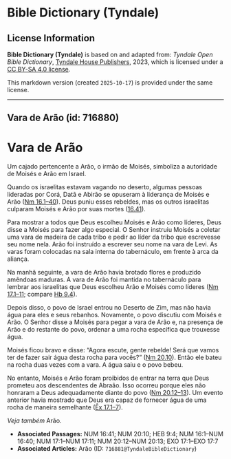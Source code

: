# Bible Dictionary (Tyndale)

## License Information

**Bible Dictionary (Tyndale)** is based on and adapted from: _Tyndale Open Bible Dictionary_, [Tyndale House Publishers](https://tyndaleopenresources.com/), 2023, which is licensed under a [CC BY-SA 4.0 license](https://creativecommons.org/licenses/by-sa/4.0/legalcode.en).

This markdown version (created `2025-10-17`) is provided under the same license.



--------------------------------

## Vara de Arão (id: 716880)

Vara de Arão
============

Um cajado pertencente a Arão, o irmão de Moisés, simboliza a autoridade de Moisés e Arão em Israel.

Quando os israelitas estavam vagando no deserto, algumas pessoas lideradas por Corá, Datã e Abirão se opuseram à liderança de Moisés e Arão ([Nm 16\.1–40](https://ref.ly/Num16:1-Num16:40)). Deus puniu esses rebeldes, mas os outros israelitas culparam Moisés e Arão por suas mortes ([16\.41](https://ref.ly/Num16:41)).

Para mostrar a todos que Deus escolheu Moisés e Arão como líderes, Deus disse a Moisés para fazer algo especial. O Senhor instruiu Moisés a coletar uma vara de madeira de cada tribo e pedir ao líder da tribo que escrevesse seu nome nela. Arão foi instruído a escrever seu nome na vara de Levi. As varas foram colocadas na sala interna do tabernáculo, em frente à arca da aliança.

Na manhã seguinte, a vara de Arão havia brotado flores e produzido amêndoas maduras. A vara de Arão foi mantida no tabernáculo para lembrar aos israelitas que Deus escolheu Arão e Moisés como líderes ([Nm 17\.1–11](https://ref.ly/Num17:1-Num17:11); compare [Hb 9\.4](https://ref.ly/Heb9:4)).

Depois disso, o povo de Israel entrou no Deserto de Zim, mas não havia água para eles e seus rebanhos. Novamente, o povo discutiu com Moisés e Arão. O Senhor disse a Moisés para pegar a vara de Arão e, na presença de Arão e do restante do povo, ordenar a uma rocha específica que trouxesse água.

Moisés ficou bravo e disse: “Agora escute, gente rebelde! Será que vamos ter de fazer sair água desta rocha para vocês?” ([Nm 20\.10](https://ref.ly/Num20:10)). Então ele bateu na rocha duas vezes com a vara. A água saiu e o povo bebeu.

No entanto, Moisés e Arão foram proibidos de entrar na terra que Deus prometeu aos descendentes de Abraão. Isso ocorreu porque eles não honraram a Deus adequadamente diante do povo ([Nm 20\.12–13](https://ref.ly/Num20:12-Num20:13)). Um evento anterior havia mostrado que Deus era capaz de fornecer água de uma rocha de maneira semelhante ([Êx 17\.1–7](https://ref.ly/Exod17:1-Exod17:7)).

*Veja também* Arão.

* **Associated Passages:** NUM 16:41; NUM 20:10; HEB 9:4; NUM 16:1–NUM 16:40; NUM 17:1–NUM 17:11; NUM 20:12–NUM 20:13; EXO 17:1–EXO 17:7
* **Associated Articles:** Arão (ID: `716881@TyndaleBibleDictionary`)


